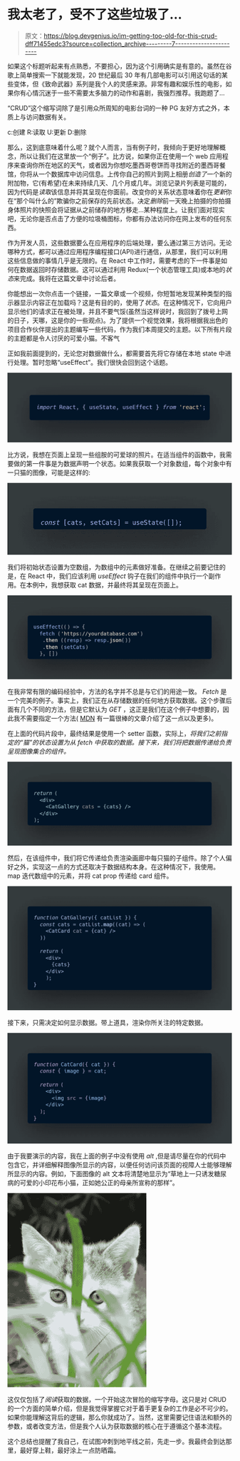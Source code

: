 # 我太老了，受不了这些垃圾了…

> 原文：<https://blog.devgenius.io/im-getting-too-old-for-this-crud-dff71455edc3?source=collection_archive---------7----------------------->

如果这个标题听起来有点熟悉，不要担心，因为这个引用确实是有意的。虽然在谷歌上简单搜索一下就能发现，20 世纪最后 30 年有几部电影可以引用这句话的某些变体，但《致命武器》系列是我个人的灵感来源。非常有趣和娱乐性的电影，如果你有心情沉迷于一些不需要太多脑力的动作和喜剧，我强烈推荐。我跑题了…

“CRUD”这个缩写词除了是引用众所周知的电影台词的一种 PG 友好方式之外，本质上与访问数据有关。

c:创建
R:读取
U:更新
D:删除

那么，这到底意味着什么呢？就个人而言，当有例子时，我倾向于更好地理解概念，所以让我们在这里放一个“例子”。比方说，如果你正在使用一个 web 应用程序来查询你所在地区的天气，或者因为你想吃墨西哥卷饼而寻找附近的墨西哥餐馆，你将从一个数据库中访问信息。上传你自己的照片到网上相册*创造了*一个新的附加物，它(有希望)在未来持续几天、几个月或几年。浏览记录片列表是可能的，因为代码是*读取*该信息并将其呈现在你面前。改变你的关系状态意味着你在*更新*你在“那个叫什么的”欺骗你之前保存的先前状态。决定*删除*前一天晚上拍摄的你拍摄身体照片的快照会将证据从之前储存的地方移走…某种程度上。让我们面对现实吧，无论你是否点击了方便的垃圾桶图标，你都有办法访问你在网上发布的任何东西。

作为开发人员，这些数据要么在应用程序的后端处理，要么通过第三方访问。无论哪种方式，都可以通过应用程序编程接口(API)进行通信，从那里，我们可以利用这些信息做的事情几乎是无限的。在 React 中工作时，需要考虑的下一件事是如何在数据返回时存储数据。这可以通过利用 Redux(一个状态管理工具)或本地的*状态*来完成。我将在这篇文章中讨论后者。

你能想出一次你点击一个链接，一篇文章或一个视频，你短暂地发现某种类型的指示器显示内容正在加载吗？这是有目的的，使用了*状态*。在这种情况下，它向用户显示他们的请求正在被处理，并且不要气馁(虽然当这样说时，我回到了拨号上网的日子，天哪，这是你的一些观点)。为了提供一个视觉效果，我将根据我出色的项目合作伙伴提出的主题编写一些代码，作为我们本周提交的主题。以下所有片段的主题都是令人讨厌的可爱小猫。不客气

正如我前面提到的，无论您对数据做什么，都需要首先将它存储在本地 state 中进行处理。暂时忽略“useEffect”。我们很快会回到这个话题。

![](img/45f15c1fc46dddc1bc133c04710c62c0.png)

比方说，我想在页面上呈现一些组胺的可爱球的照片。在适当组件的函数中，我需要做的第一件事是为数据声明一个状态。如果我获取一个对象数组，每个对象中有一只猫的图像，可能是这样的:

![](img/fde69cb00968f2e47a10a63725cac257.png)

我们将初始状态设置为空数组，为数组中的元素做好准备。在继续之前要记住的是，在 React 中，我们应该利用 *useEffect* 钩子在我们的组件中执行一个副作用。在本例中，我想获取 cat 数据，并最终将其呈现在页面上。

![](img/2e1540f6cc3d5c9dbfb6a3d6e6e6bb4e.png)

在我非常有限的编码经验中，方法的名字并不总是与它们的用途一致。 *Fetch* 是一个完美的例子。事实上，我们正在从存储数据的任何地方获取数据。这个步骤后面有几个不同的方法，但是它默认为 *GET* ，这正是我们在这个例子中想要的，因此我不需要指定一个方法( [MDN](https://developer.mozilla.org/en-US/docs/Web/API/Fetch_API/Using_Fetch) 有一篇很棒的文章介绍了这一点以及更多)。

在上面的代码片段中，最终结果是使用一个 setter 函数，实际上，*将我们之前指定的“猫”的状态设置为从 fetch 中获取的数据。接下来，我们将把数据传递给负责呈现图像集合的组件。*

![](img/44e0b0d4728e7618d6c1790b269b0773.png)

然后，在该组件中，我们将它传递给负责渲染画廊中每只猫的子组件。除了个人偏好之外，实现这一点的方式还取决于数据结构本身。在这种情况下，我使用。map 迭代数组中的元素，并将 cat prop 传递给 card 组件。

![](img/7fa43a5922331b500c4a9741156e120a.png)

接下来，只需决定如何显示数据。带上道具，渲染你所关注的特定数据。

![](img/5d14ccca5fba1a560b2082462fe7e0a3.png)

由于我要演示的内容，我在上面的例子中没有使用 *alt* ,但是请尽量在你的代码中包含它，并详细解释图像所显示的内容，以便任何访问该页面的视障人士能够理解所显示的内容。例如，下面图像的 alt 文本将清楚地显示为“草地上一只诱发糖尿病的可爱的小印花布小猫，正如她公正的母亲所宣称的那样”。

![](img/7553aa366a357665bf5840227536c917.png)

这仅仅包括了*阅读*获取的数据，一个开始这次冒险的缩写字母。这只是对 CRUD 的一个方面的简单介绍，但是我觉得掌握它对于着手更复杂的工作是必不可少的。如果你能理解这背后的逻辑，那么你就成功了。当然，这里需要记住语法和额外的参数，或者改变方法，但是我个人认为获取数据的核心在于遵循这个基本流程。

这个总结也提醒了我自己，在试图冲刺到地平线之前，先走一步。我最终会到达那里，最好穿上鞋，最好涂上一点防晒霜。